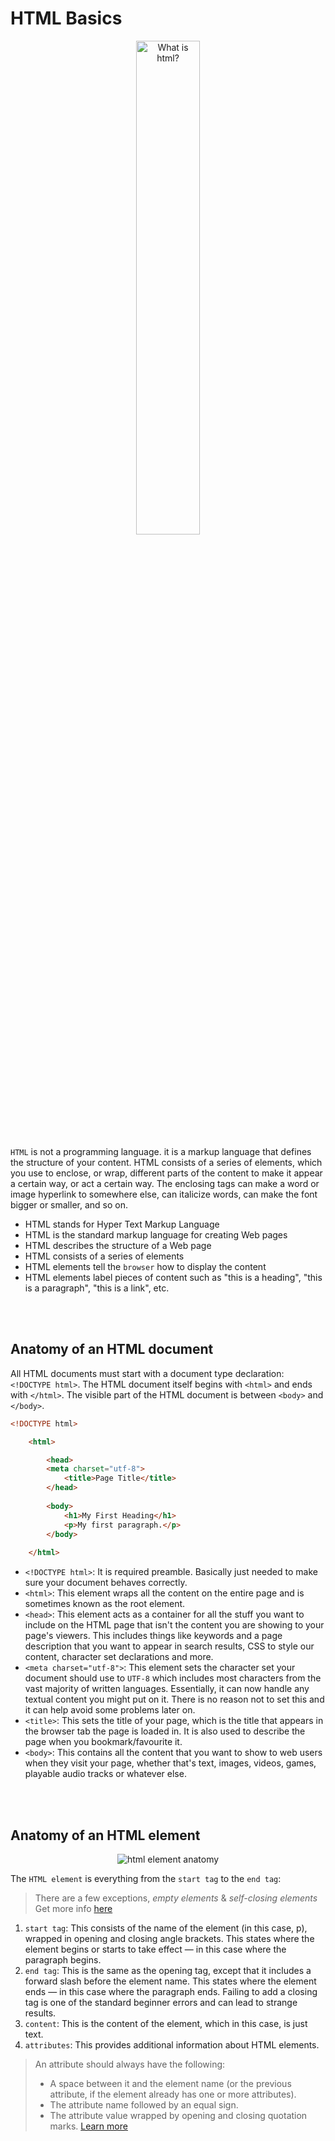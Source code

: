 # HTML Basics

<p align="center">
  <img width=45% height=45% src="https://user-images.githubusercontent.com/50701501/93737356-f69da880-fc1d-11ea-8666-3b46dbdfa9fc.png" alt="What is html?">
</p>

`HTML` is not a programming language. it is a markup language that defines the structure of your content. HTML consists of a series of elements, which you use to enclose, or wrap, different parts of the content to make it appear a certain way, or act a certain way. The enclosing tags can make a word or image hyperlink to somewhere else, can italicize words, can make the font bigger or smaller, and so on.
<br>

- HTML stands for Hyper Text Markup Language
- HTML is the standard markup language for creating Web pages
- HTML describes the structure of a Web page
- HTML consists of a series of elements
- HTML elements tell the `browser` how to display the content
- HTML elements label pieces of content such as "this is a heading", "this is a paragraph", "this is a link", etc.
<br>
<br>

## Anatomy of an HTML document
All HTML documents must start with a document type declaration: `<!DOCTYPE html>`.
The HTML document itself begins with `<html>` and ends with `</html>`.
The visible part of the HTML document is between `<body>` and `</body>`.

```HTML
<!DOCTYPE html>

    <html>

        <head>
        <meta charset="utf-8">
            <title>Page Title</title>
        </head>
        
        <body>
            <h1>My First Heading</h1>
            <p>My first paragraph.</p>
        </body>
        
    </html>
```
- `<!DOCTYPE html>`: It is required preamble. Basically just needed to make sure your document behaves correctly.
- `<html>`:  This element wraps all the content on the entire page and is sometimes known as the root element.
- `<head>`: This element acts as a container for all the stuff you want to include on the HTML page that isn't the content you are showing to your page's viewers. This includes things like keywords and a page description that you want to appear in search results, CSS to style our content, character set declarations and more.
- `<meta charset="utf-8">`: This element sets the character set your document should use to `UTF-8` which includes most characters from the vast majority of written languages. Essentially, it can now handle any textual content you might put on it. There is no reason not to set this and it can help avoid some problems later on.
- `<title>`: This sets the title of your page, which is the title that appears in the browser tab the page is loaded in. It is also used to describe the page when you bookmark/favourite it.
- `<body>`: This contains all the content that you want to show to web users when they visit your page, whether that's text, images, videos, games, playable audio tracks or whatever else.
<br>
<br>

## Anatomy of an HTML element
<p align="center">
  <img src="https://user-images.githubusercontent.com/50701501/93737652-b3900500-fc1e-11ea-8c6f-fcfc5f209658.png" alt="html element anatomy">
</p>

The `HTML element` is everything from the `start tag` to the `end tag`:
> There are a few exceptions, _empty elements_ & _self-closing elements_ <br>
> Get more info [here](https://clearlydecoded.com/anatomy-of-html-tag)

1. `start tag`: This consists of the name of the element (in this case, p), wrapped in opening and closing angle brackets. This states where the element begins or starts to take effect — in this case where the paragraph begins.
2. `end tag`: This is the same as the opening tag, except that it includes a forward slash before the element name. This states where the element ends — in this case where the paragraph ends. Failing to add a closing tag is one of the standard beginner errors and can lead to strange results.
3. `content`: This is the content of the element, which in this case, is just text.
4. `attributes`: This provides additional information about HTML elements.

>
> An attribute should always have the following:
> - A space between it and the element name (or the previous attribute, if the element already has one or more attributes).
> - The attribute name followed by an equal sign.
> - The attribute value wrapped by opening and closing quotation marks.
> [Learn more](https://www.w3schools.com/html/html_attributes.asp)
>


